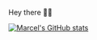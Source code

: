Hey there 👋🏻

[![Marcel's GitHub stats](https://github-readme-stats.vercel.app/api?username=marcel-baur&show_icons=true)](https://github.com/anuraghazra/github-readme-stats)

